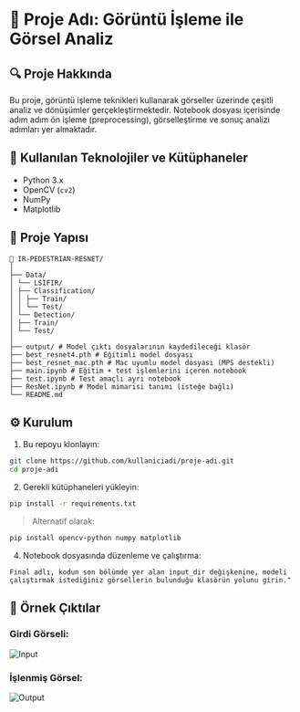 
# 📌 Proje Adı: Görüntü İşleme ile Görsel Analiz

## 🔍 Proje Hakkında

Bu proje, görüntü işleme teknikleri kullanarak görseller üzerinde çeşitli analiz ve dönüşümler gerçekleştirmektedir. 
Notebook dosyası içerisinde adım adım ön işleme (preprocessing), görselleştirme ve sonuç analizi adımları yer almaktadır.

## 🧰 Kullanılan Teknolojiler ve Kütüphaneler

- Python 3.x
- OpenCV (`cv2`)
- NumPy
- Matplotlib

## 📂 Proje Yapısı

```
📁 IR-PEDESTRIAN-RESNET/
│
├── Data/
│ └── LSIFIR/
│ ├── Classification/
│ │ ├── Train/
│ │ └── Test/
│ └── Detection/
│ ├── Train/
│ └── Test/
│
├── output/ # Model çıktı dosyalarının kaydedileceği klasör
├── best_resnet4.pth # Eğitimli model dosyası
├── best_resnet_mac.pth # Mac uyumlu model dosyası (MPS destekli)
├── main.ipynb # Eğitim + test işlemlerini içeren notebook
├── test.ipynb # Test amaçlı ayrı notebook
├── ResNet.ipynb # Model mimarisi tanımı (isteğe bağlı)
└── README.md 
```

## ⚙️ Kurulum

1. Bu repoyu klonlayın:
```bash
git clone https://github.com/kullaniciadi/proje-adi.git
cd proje-adi
```

2. Gerekli kütüphaneleri yükleyin:
```bash
pip install -r requirements.txt
```

> Alternatif olarak:
```bash
pip install opencv-python numpy matplotlib
```

4. Notebook dosyasında düzenleme ve çalıştırma:
```
Final adlı, kodun son bölümde yer alan input_dir değişkenine, modeli çalıştırmak istediğiniz görsellerin bulunduğu klasörün yolunu girin."
```

## 🧪 Örnek Çıktılar

### Girdi Görseli:
![Input](images/input_example.png)

### İşlenmiş Görsel:
![Output](images/output_example.png)

